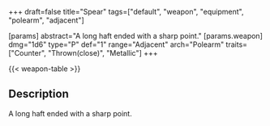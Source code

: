 +++
draft=false
title="Spear"
tags=["default", "weapon", "equipment", "polearm", "adjacent"]

[params]
  abstract="A long haft ended with a sharp point."
  [params.weapon]
    dmg="1d6"
    type="P"
    def="1"
    range="Adjacent"
    arch="Polearm"
    traits=["Counter", "Thrown(close)", "Metallic"]
+++

{{< weapon-table >}}

## Description
A long haft ended with a sharp point.
